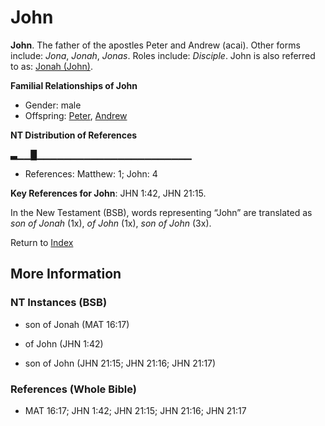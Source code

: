 # John
**John**. 
The father of the apostles Peter and Andrew (acai). 
Other forms include: 
*Jona*, *Jonah*, *Jonas*. 
Roles include: 
_Disciple_. 
John is also referred to as: 
[Jonah (John)](Jonah.md). 




**Familial Relationships of John**


* Gender: male
* Offspring: [Peter](Peter.md), [Andrew](Andrew.md)


**NT Distribution of References**

▃▁▁█▁▁▁▁▁▁▁▁▁▁▁▁▁▁▁▁▁▁▁▁▁▁▁
* References: Matthew: 1; John: 4



**Key References for John**: 
JHN 1:42, JHN 21:15. 




In the New Testament (BSB), words representing “John” are translated as 
*son of Jonah* (1x), *of John* (1x), *son of John* (3x). 


Return to [Index](00-Index.md)

## More Information

### NT Instances (BSB)

* son of Jonah (MAT 16:17)

* of John (JHN 1:42)

* son of John (JHN 21:15; JHN 21:16; JHN 21:17)



### References (Whole Bible)

* MAT 16:17; JHN 1:42; JHN 21:15; JHN 21:16; JHN 21:17



